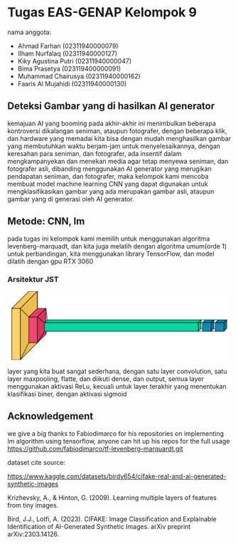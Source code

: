 # Tugas EAS-GENAP Kelompok 9

nama anggota:
- Ahmad Farhan (02311940000079)
- Ilham Nurfalaq (02311940000127)
- Kiky Agustina Putri (02311940000047)
- Bima Prasetya (023119400000091)
- Muhammad Chairusya (02311940000162)
- Faaris Al Mujahidi (02311940000130)

## Deteksi Gambar yang di hasilkan AI generator

kemajuan AI yang booming pada akhir-akhir ini menimbulkan beberapa kontroversi dikalangan seniman, ataupun fotografer, dengan beberapa klik, dan hardware yang memadai kita bisa dengan mudah menghasilkan gambar yang membutuhkan waktu berjam-jam untuk menyelesaikannya, dengan keresahan para seniman, dan fotografer, ada insentif dalam mengkampanyekan dan menekan media agar tetap menyewa seniman, dan fotografer asli, dibanding menggunakan AI generator yang merugikan pendapatan seniman, dan fotografer, maka kelompok kami mencoba membuat model machine learning CNN yang dapat digunakan untuk mengklasifikasikan gambar yang ada merupakan gambar asli, ataupun gambar yang di generasi oleh AI generator. 

## Metode: CNN, lm

pada tugas ini kelompok kami memilih untuk menggunakan algoritma levenberg-marquadt, dan kita juga melatih dengan algoritma umum(orde 1) untuk perbandingan, kita menggunakan library TensorFlow, dan model dilatih dengan gpu RTX 3060

### Arsitektur JST
![Alt Text](output.png)

layer yang kita buat sangat sederhana, dengan satu layer convolution, satu layer maxpooling, flatte, dan diikuti dense, dan output, semua layer menggunakan aktivasi ReLu, kecuali untuk layer terakhir yang menentukan klasifikasi biner, dengan aktivasi sigmoid



## Acknowledgement

we give a big thanks to Fabiodimarco for his repositories on implementing lm algorithm using tensorflow, anyone can hit up his repos for the full usage
https://github.com/fabiodimarco/tf-levenberg-marquardt.git

dataset cite source:

https://www.kaggle.com/datasets/birdy654/cifake-real-and-ai-generated-synthetic-images

Krizhevsky, A., & Hinton, G. (2009). Learning multiple layers of features from tiny images.

Bird, J.J., Lotfi, A. (2023). CIFAKE: Image Classification and Explainable Identification of AI-Generated Synthetic Images. arXiv preprint arXiv:2303.14126.



